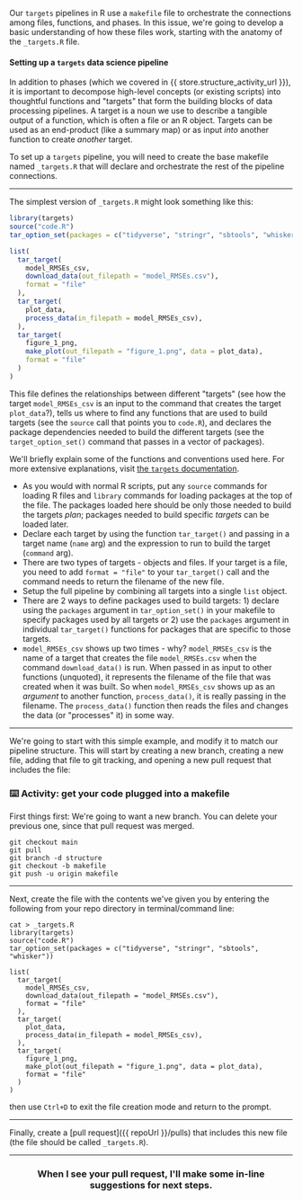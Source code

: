 Our `targets` pipelines in R use a `makefile` file to orchestrate the connections among files, functions, and phases. In this issue, we're going to develop a basic understanding of how these files work, starting with the anatomy of the `_targets.R` file.

#### Setting up a `targets` data science pipeline

In addition to phases (which we covered in {{ store.structure_activity_url }}), it is important to decompose high-level concepts (or existing scripts) into thoughtful functions and "targets" that form the building blocks of data processing pipelines. A target is a noun we use to describe a tangible output of a function, which is often a file or an R object. Targets can be used as an end-product (like a summary map) or as input _into_ another function to create _another_ target. 

To set up a `targets` pipeline, you will need to create the base makefile named `_targets.R` that will declare and orchestrate the rest of the pipeline connections.

---
The simplest version of `_targets.R` might look something like this:

```r
library(targets)
source("code.R")
tar_option_set(packages = c("tidyverse", "stringr", "sbtools", "whisker"))

list(
  tar_target(
    model_RMSEs_csv,
    download_data(out_filepath = "model_RMSEs.csv"),
    format = "file"
  ), 
  tar_target(
    plot_data,
    process_data(in_filepath = model_RMSEs_csv),
  ),
  tar_target(
    figure_1_png,
    make_plot(out_filepath = "figure_1.png", data = plot_data), 
    format = "file"
  )
)
```


This file defines the relationships between different "targets" (see how the target `model_RMSEs_csv` is an input to the command that creates the target `plot_data`?), tells us where to find any functions that are used to build targets (see the `source` call that points you to `code.R`), and declares the package dependencies needed to build the different targets (see the `target_option_set()` command that passes in a vector of packages). 

We'll briefly explain some of the functions and conventions used here. For more extensive explanations, visit [the `targets` documentation](https://books.ropensci.org/targets/walkthrough.html). 

  - As you would with normal R scripts, put any `source` commands for loading R files and `library` commands for loading packages at the top of the file. The packages loaded here should be only those needed to build the targets _plan_; packages needed to build specific _targets_ can be loaded later.
  - Declare each target by using the function `tar_target()` and passing in a target name (`name` arg) and the expression to run to build the target (`command` arg).
  - There are two types of targets - objects and files. If your target is a file, you need to add `format = "file"` to your `tar_target()` call and the command needs to return the filename of the new file.
  - Setup the full pipeline by combining all targets into a single `list` object.
  - There are 2 ways to define packages used to build targets: 1) declare using the `packages` argument in `tar_option_set()` in your makefile to specify packages used by all targets or 2) use the `packages` argument in individual `tar_target()` functions for packages that are specific to those targets.
  - `model_RMSEs_csv` shows up two times - why? `model_RMSEs_csv` is the name of a target that creates the file `model_RMSEs.csv` when the command `download_data()` is run. When passed in as input to other functions (unquoted), it represents the filename of the file that was created when it was built. So when `model_RMSEs_csv` shows up as an _argument_ to another function, `process_data()`, it is really passing in the filename. The `process_data()` function then reads the files and changes the data (or "processes" it) in some way. 
  
---

We're going to start with this simple example, and modify it to match our pipeline structure. This will start by creating a new branch, creating a new file, adding that file to git tracking, and opening a new pull request that includes the file:

### :keyboard: Activity: get your code plugged into a makefile

First things first: We're going to want a new branch. You can delete your previous one, since that pull request was merged. 
```
git checkout main
git pull
git branch -d structure
git checkout -b makefile
git push -u origin makefile 
```
---
Next, create the file with the contents we've given you by entering the following from your repo directory in terminal/command line:
```
cat > _targets.R
library(targets)
source("code.R")
tar_option_set(packages = c("tidyverse", "stringr", "sbtools", "whisker"))

list(
  tar_target(
    model_RMSEs_csv,
    download_data(out_filepath = "model_RMSEs.csv"),
    format = "file"
  ), 
  tar_target(
    plot_data,
    process_data(in_filepath = model_RMSEs_csv),
  ),
  tar_target(
    figure_1_png,
    make_plot(out_filepath = "figure_1.png", data = plot_data), 
    format = "file"
  )
)
```    

then use `Ctrl+D` to exit the file creation mode and return to the prompt. 

---
Finally, create a [pull request]({{ repoUrl }}/pulls) that includes this new file (the file should be called `_targets.R`).

<hr>
<h3 align="center">When I see your pull request, I'll make some in-line suggestions for next steps.</h3>

